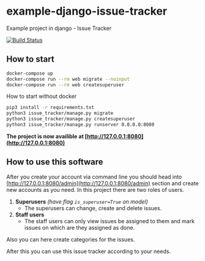 # example-django-issue-tracker
Example project in django - Issue Tracker

[![Build Status](https://travis-ci.org/BrnoPCmaniak/example-django-issue-tracker.svg?branch=master)](https://travis-ci.org/BrnoPCmaniak/example-django-issue-tracker)


## How to start
```bash
docker-compose up
docker-compose run --rm web migrate --noinput
docker-compose run --rm web createsuperuser
```

How to start without docker
```bash
pip3 install -r requirements.txt
python3 issue_tracker/manage.py migrate
python3 issue_tracker/manage.py createsuperuser
python3 issue_tracker/manage.py runserver 0.0.0.0:8080
```

**The project is now availible at [http://127.0.0.1:8080](http://127.0.0.1:8080)**

## How to use this software

After you create your account via command line you should head into
[http://127.0.0.1:8080/admin](http://127.0.0.1:8080/admin) section and create
new accounts as you need. In this project there are two roles of users.

1) **Superusers** *(have flag `is_superuser=True` on model)*
    - The superusers can change, create and delete issues.
2) **Staff users**
    - The staff users can only view issues be assigned to them and mark issues on which
are they assigned as done.

Also you can here create categories for the issues.

After this you can use this issue tracker according to your needs.
